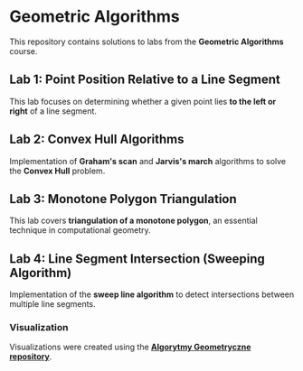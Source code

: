 # **Geometric Algorithms**  

This repository contains solutions to labs from the **Geometric Algorithms** course.  

## **Lab 1: Point Position Relative to a Line Segment**  
This lab focuses on determining whether a given point lies **to the left or right** of a line segment.  

## **Lab 2: Convex Hull Algorithms**  
Implementation of **Graham's scan** and **Jarvis's march** algorithms to solve the **Convex Hull** problem.  

## **Lab 3: Monotone Polygon Triangulation**  
This lab covers **triangulation of a monotone polygon**, an essential technique in computational geometry.  

## **Lab 4: Line Segment Intersection (Sweeping Algorithm)**  
Implementation of the **sweep line algorithm** to detect intersections between multiple line segments.  

### **Visualization**  
Visualizations were created using the [**Algorytmy Geometryczne repository**](https://github.com/aghbit/Algorytmy-Geometryczne).  

